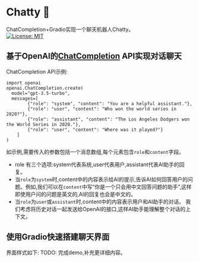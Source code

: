# Chatty 🤖
ChatCompletion+Gradio实现一个聊天机器人Chatty。                
[![License: MIT](https://img.shields.io/badge/License-MIT-yellow.svg)](https://opensource.org/licenses/MIT)
## 基于OpenAI的[ChatCompletion](https://platform.openai.com/docs/guides/gpt/chat-completions-api) API实现对话聊天
ChatCompletion API示例:
```
import openai
openai.ChatCompletion.create(
  model="gpt-3.5-turbo",
  messages=[
        {"role": "system", "content": "You are a helpful assistant."},
        {"role": "user", "content": "Who won the world series in 2020?"},
        {"role": "assistant", "content": "The Los Angeles Dodgers won the World Series in 2020."},
        {"role": "user", "content": "Where was it played?"}
    ]
)
```
如示例,需要传入的参数包括一个消息数组,每个元素包含`role`和`content`字段。 
- role 有三个选项:system代表系统,user代表用户,assistant代表AI助手的回复。
- 当`role`为`system`时,content中的内容表示给AI的提示,告诉AI如何回答用户的问题。例如,我们可以在`content`中写“你是一个只会用中文回答问题的助手”,这样即使用户问的问题是英文的,AI的回复也会是中文的。 
- 当`role`为`user`或`assistant`时,content中的内容表示用户和AI助手的对话。
我们考虑将历史对话一起发送给OpenAI的接口,这样AI助手能理解整个对话的上下文。
## 使用Gradio快速搭建聊天界面
界面样式如下:
TODO: 完成demo,补充更详细内容。 



